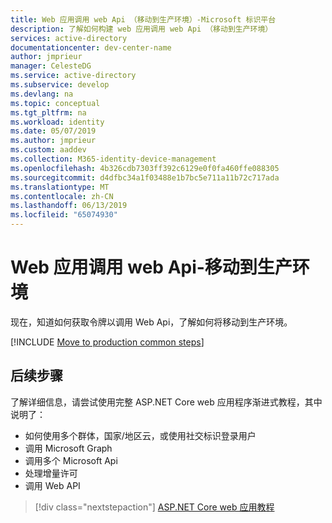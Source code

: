 ```yaml
---
title: Web 应用调用 web Api （移动到生产环境）-Microsoft 标识平台
description: 了解如何构建 web 应用调用 web Api （移动到生产环境）
services: active-directory
documentationcenter: dev-center-name
author: jmprieur
manager: CelesteDG
ms.service: active-directory
ms.subservice: develop
ms.devlang: na
ms.topic: conceptual
ms.tgt_pltfrm: na
ms.workload: identity
ms.date: 05/07/2019
ms.author: jmprieur
ms.custom: aaddev
ms.collection: M365-identity-device-management
ms.openlocfilehash: 4b326cdb7303ff392c6129e0f0fa460ffe088305
ms.sourcegitcommit: d4dfbc34a1f03488e1b7bc5e711a11b72c717ada
ms.translationtype: MT
ms.contentlocale: zh-CN
ms.lasthandoff: 06/13/2019
ms.locfileid: "65074930"
---
```

# <a name="web-app-that-calls-web-apis---move-to-production"></a>Web 应用调用 web Api-移动到生产环境

现在，知道如何获取令牌以调用 Web Api，了解如何将移动到生产环境。

[!INCLUDE [Move to production common steps](../../../includes/active-directory-develop-scenarios-production.md)]

## <a name="next-steps"></a>后续步骤

了解详细信息，请尝试使用完整 ASP.NET Core web 应用程序渐进式教程，其中说明了：

- 如何使用多个群体，国家/地区云，或使用社交标识登录用户
- 调用 Microsoft Graph
- 调用多个 Microsoft Api
- 处理增量许可
- 调用 Web API

> [!div class="nextstepaction"]
> [ASP.NET Core web 应用教程](https://github.com/Azure-Samples/ms-identity-aspnetcore-webapp-tutorial#scope-of-this-tutorial)

<!--- Removing this diagram as it's already shown from the next step linked tutorial

![Tutorial overview](media/scenarios/aspnetcore-webapp-tutorial.svg)

--->
